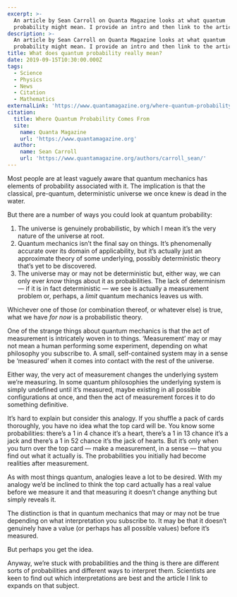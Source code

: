 ```yaml
---
excerpt: >-
  An article by Sean Carroll on Quanta Magazine looks at what quantum
  probability might mean. I provide an intro and then link to the article.
description: >-
  An article by Sean Carroll on Quanta Magazine looks at what quantum
  probability might mean. I provide an intro and then link to the article.
title: What does quantum probability really mean?
date: 2019-09-15T10:30:00.000Z
tags:
  - Science
  - Physics
  - News
  - Citation
  - Mathematics
externalLink: 'https://www.quantamagazine.org/where-quantum-probability-comes-from-20190909/'
citation:
  title: Where Quantum Probability Comes From
  site:
    name: Quanta Magazine
    url: 'https://www.quantamagazine.org'
  author:
    name: Sean Carroll
    url: 'https://www.quantamagazine.org/authors/carroll_sean/'
---
```

Most people are at least vaguely aware that quantum mechanics has elements of probability associated with it. The implication is that the classical, pre-quantum, deterministic universe we once knew is dead in the water.

But there are a number of ways you could look at quantum probability:

1. The universe is genuinely probabilistic, by which I mean it’s the very nature of the universe at root.
2. Quantum mechanics isn’t the final say on things. It’s phenomenally accurate over its domain of applicability, but it’s actually just an approximate theory of some underlying, possibly deterministic theory that’s yet to be discovered.
3. The universe may or may not be deterministic but, either way, we can only ever _know_ things about it as probabilities. The lack of determinism — if it is in fact deterministic — we see is actually a measurement problem or, perhaps, a _limit_ quantum mechanics leaves us with.

Whichever one of those (or combination thereof, or whatever else) is true, what we have _for now_ is a probabilistic theory.

One of the strange things about quantum mechanics is that the act of measurement is intricately woven in to things. ‘Measurement’ may or may not mean a human performing some experiment, depending on what philosophy you subscribe to. A small, self-contained system may in a sense be ‘measured’ when it comes into contact with the rest of the universe.

Either way, the very act of measurement changes the underlying system we’re measuring. In some quantum philosophies the underlying system is simply undefined until it’s measured, maybe existing in all possible configurations at once, and then the act of measurement forces it to do something definitive.

It’s hard to explain but consider this analogy. If you shuffle a pack of cards thoroughly, you have no idea what the top card will be. You know some probabilities: there’s a 1 in 4 chance it’s a heart, there’s a 1 in 13 chance it’s a jack and there’s a 1 in 52 chance it’s the jack of hearts. But it’s only when you turn over the top card — make a measurement, in a sense — that you find out what it actually is. The probabilities you initially had become realities after measurement.

As with most things quantum, analogies leave a lot to be desired. With my analogy we’d be inclined to think the top card actually has a real value before we measure it and that measuring it doesn’t change anything but simply reveals it. 

The distinction is that in quantum mechanics that may or may not be true depending on what interpretation you subscribe to. It may be that it doesn’t genuinely have a value (or perhaps has all possible values) before it’s measured.

But perhaps you get the idea.

Anyway, we’re stuck with probabilities and the thing is there are different sorts of probabilities and different ways to interpret them. Scientists are keen to find out which interpretations are best and the article I link to expands on that subject.




